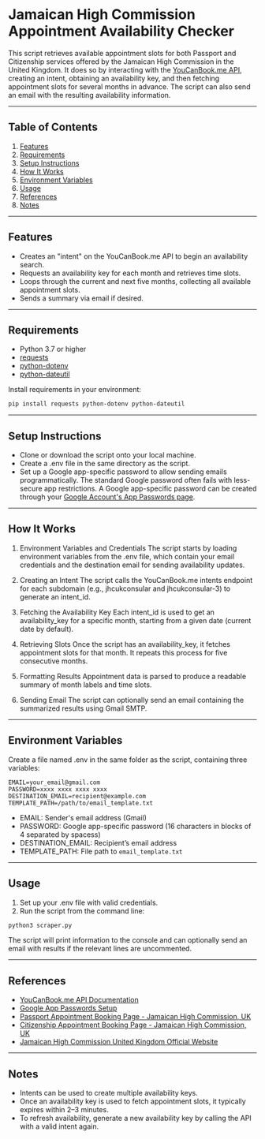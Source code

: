 # Jamaican High Commission Appointment Availability Checker

This script retrieves available appointment slots for both Passport and Citizenship services offered by the Jamaican High Commission in the United Kingdom. It does so by interacting with the [YouCanBook.me API](https://ycbm.stoplight.io/docs/youcanbookme-api), creating an intent, obtaining an availability key, and then fetching appointment slots for several months in advance. The script can also send an email with the resulting availability information.

---

## Table of Contents

1. [Features](#features)  
2. [Requirements](#requirements)  
3. [Setup Instructions](#setup-instructions)  
4. [How It Works](#how-it-works)  
5. [Environment Variables](#environment-variables)  
6. [Usage](#usage)  
7. [References](#references)
8. [Notes](#notes)

---

## Features

- Creates an "intent" on the YouCanBook.me API to begin an availability search.  
- Requests an availability key for each month and retrieves time slots.  
- Loops through the current and next five months, collecting all available appointment slots.  
- Sends a summary via email if desired.

---

## Requirements

- Python 3.7 or higher  
- [requests](https://pypi.org/project/requests/)  
- [python-dotenv](https://pypi.org/project/python-dotenv/)  
- [python-dateutil](https://pypi.org/project/python-dateutil/)

Install requirements in your environment:
```bash
pip install requests python-dotenv python-dateutil
```

---

## Setup Instructions

- Clone or download the script onto your local machine.
- Create a .env file in the same directory as the script.
- Set up a Google app-specific password to allow sending emails programmatically. The standard Google password often fails with less-secure app restrictions. A Google app-specific password can be created through your [Google Account's App Passwords page](https://myaccount.google.com/apppasswords).

---

## How It Works

1. Environment Variables and Credentials
    The script starts by loading environment variables from the .env file, which contain your email credentials and the destination email for sending availability updates.

2. Creating an Intent
    The script calls the YouCanBook.me intents endpoint for each subdomain (e.g., jhcukconsular and jhcukconsular-3) to generate an intent_id.

3. Fetching the Availability Key
    Each intent_id is used to get an availability_key for a specific month, starting from a given date (current date by default).

4. Retrieving Slots
    Once the script has an availability_key, it fetches appointment slots for that month. It repeats this process for five consecutive months.

5. Formatting Results
    Appointment data is parsed to produce a readable summary of month labels and time slots.

6. Sending Email
    The script can optionally send an email containing the summarized results using Gmail SMTP.

---

## Environment Variables

Create a file named .env in the same folder as the script, containing three variables:

```
EMAIL=your_email@gmail.com
PASSWORD=xxxx xxxx xxxx xxxx
DESTINATION_EMAIL=recipient@example.com
TEMPLATE_PATH=/path/to/email_template.txt
```

- EMAIL: Sender's email address (Gmail)
- PASSWORD: Google app-specific password (16 characters in blocks of  4 separated by spacess)
- DESTINATION_EMAIL: Recipient’s email address
- TEMPLATE_PATH: File path to `email_template.txt`

---

## Usage

1. Set up your .env file with valid credentials.
2. Run the script from the command line:

```bash
python3 scraper.py
```

The script will print information to the console and can optionally send an email with results if the relevant lines are uncommented.

---

## References

- [YouCanBook.me API Documentation](https://ycbm.stoplight.io/docs/youcanbookme-api)
- [Google App Passwords Setup](https://myaccount.google.com/apppasswords)
- [Passport Appointment Booking Page - Jamaican High Commission, UK](https://jhcukconsular.youcanbook.me/)
- [Citizenship Appointment Booking Page - Jamaican High Commission, UK](https://jhcukconsular-3.youcanbook.me/)
- [Jamaican High Commission United Kingdom Official Website](https://www.jhcuk.org/)

---

## Notes

- Intents can be used to create multiple availability keys.
- Once an availability key is used to fetch appointment slots, it typically expires within 2–3 minutes.
- To refresh availability, generate a new availability key by calling the API with a valid intent again.